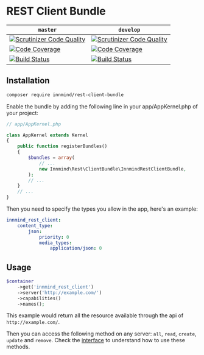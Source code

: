 # REST Client Bundle

| `master` | `develop` |
|----------|-----------|
| [![Scrutinizer Code Quality](https://scrutinizer-ci.com/g/Innmind/RestClientBundle/badges/quality-score.png?b=master)](https://scrutinizer-ci.com/g/Innmind/RestClientBundle/?branch=master) | [![Scrutinizer Code Quality](https://scrutinizer-ci.com/g/Innmind/RestClientBundle/badges/quality-score.png?b=develop)](https://scrutinizer-ci.com/g/Innmind/RestClientBundle/?branch=develop) |
| [![Code Coverage](https://scrutinizer-ci.com/g/Innmind/RestClientBundle/badges/coverage.png?b=master)](https://scrutinizer-ci.com/g/Innmind/RestClientBundle/?branch=master) | [![Code Coverage](https://scrutinizer-ci.com/g/Innmind/RestClientBundle/badges/coverage.png?b=develop)](https://scrutinizer-ci.com/g/Innmind/RestClientBundle/?branch=develop) |
| [![Build Status](https://scrutinizer-ci.com/g/Innmind/RestClientBundle/badges/build.png?b=master)](https://scrutinizer-ci.com/g/Innmind/RestClientBundle/build-status/master) | [![Build Status](https://scrutinizer-ci.com/g/Innmind/RestClientBundle/badges/build.png?b=develop)](https://scrutinizer-ci.com/g/Innmind/RestClientBundle/build-status/develop) |

## Installation

```sh
composer require innmind/rest-client-bundle
```

Enable the bundle by adding the following line in your app/AppKernel.php of your project:

```php
// app/AppKernel.php

class AppKernel extends Kernel
{
    public function registerBundles()
    {
        $bundles = array(
            // ...
            new Innmind\Rest\ClientBundle\InnmindRestClientBundle,
        );
        // ...
    }
    // ...
}
```

Then you need to specify the types you allow in the app, here's an example:

```yaml
innmind_rest_client:
    content_type:
        json:
            priority: 0
            media_types:
                application/json: 0
```

## Usage

```php
$container
    ->get('innmind_rest_client')
    ->server('http://example.com/')
    ->capabilities()
    ->names();
```

This example would return all the resource available through the api of `http://example.com/`.

Then you can access the following method on any server: `all`, `read`, `create`, `update` and `remove`. Check the [interface](https://github.com/Innmind/rest-client/blob/master/src/ServerInterface.php) to understand how to use these methods.
